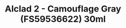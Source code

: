 ---
layout: product
title: "Alclad 2 - Camouflage Gray (FS59536622) 30ml"
price: "TBA" 
desc: "N/A"
img_path: "/assets/img/ALCE314.jpg"
brand: "N/A"
available: false
special_offer: false
new: false
soon: false
cat: "040000"
subcat: "040300"
subsubcat: "0N/A"
sifra: "ALCE314"
popular: false
---